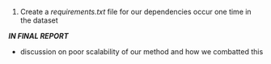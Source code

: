 1) Create a *requirements.txt* file for our dependencies
	occur one time in the dataset

***IN FINAL REPORT***
- discussion on poor scalability of our method and how we combatted this
